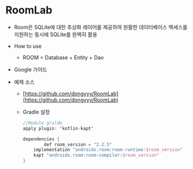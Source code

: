 # RoomLab

- Room은 SQLite에 대한 추상화 레이어를 제공하여 원활한 데이터베이스 액세스를 지원하는 동시에 SQLite를 완벽히 활용
- How to use
    - ROOM = Database + Entity + Dao
- Google 가이드

    [](https://developer.android.com/training/data-storage/room#kotlin)

- 예제 소스
    - [https://github.com/dongyyy/RoomLab](https://github.com/dongyyy/RoomLab)
    - Gradle 설정

        ```kotlin
        //Module gralde
        apply plugin: 'kotlin-kapt'

        dependencies {
        		def room_version = "2.2.5"
            implementation "androidx.room:room-runtime:$room_version"
            kapt "androidx.room:room-compiler:$room_version"
        }
        ```
